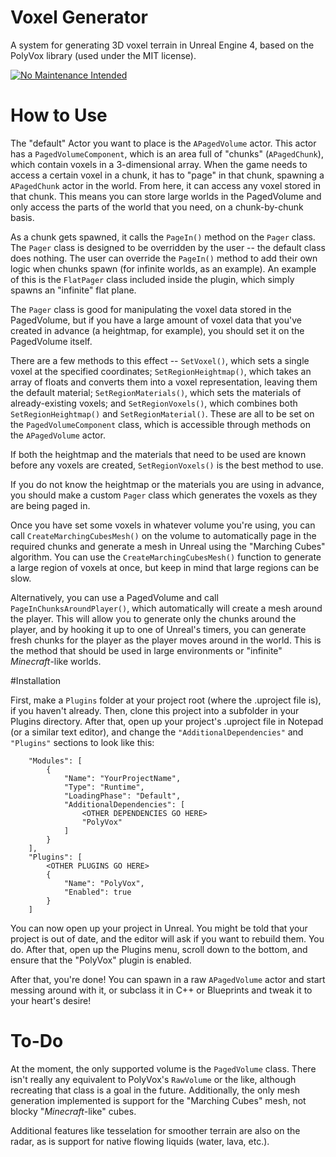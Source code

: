 # Voxel Generator
A system for generating 3D voxel terrain in Unreal Engine 4, based on the PolyVox library (used under the MIT license).

[![No Maintenance Intended](http://unmaintained.tech/badge.svg)](http://unmaintained.tech/)

# How to Use
The "default" Actor you want to place is the `APagedVolume` actor. This actor has a `PagedVolumeComponent`, which is an area full of "chunks" (`APagedChunk`), which contain voxels in a 3-dimensional array. When the game needs to access a certain voxel in a chunk, it has to "page" in that chunk, spawning a `APagedChunk` actor in the world. From here, it can access any voxel stored in that chunk. This means you can store large worlds in the PagedVolume and only access the parts of the world that you need, on a chunk-by-chunk basis.

As a chunk gets spawned, it calls the `PageIn()` method on the `Pager` class. The `Pager` class is designed to be overridden by the user -- the default class does nothing. The user can override the `PageIn()` method to add their own logic when chunks spawn (for infinite worlds, as an example). An example of this is the `FlatPager` class included inside the plugin, which simply spawns an "infinite" flat plane.

The `Pager` class is good for manipulating the voxel data stored in the PagedVolume, but if you have a large amount of voxel data that you've created in advance (a heightmap, for example), you should set it on the PagedVolume itself.

There are a few methods to this effect -- `SetVoxel()`, which sets a single voxel at the specified coordinates; `SetRegionHeightmap()`, which takes an array of floats and converts them into a voxel representation, leaving them the default material; `SetRegionMaterials()`, which sets the materials of already-existing voxels; and `SetRegionVoxels()`, which combines both `SetRegionHeightmap()` and `SetRegionMaterial()`. These are all to be set on the `PagedVolumeComponent` class, which is accessible through methods on the `APagedVolume` actor.

If both the heightmap and the materials that need to be used are known before any voxels are created, `SetRegionVoxels()` is the best method to use.

If you do not know the heightmap or the materials you are using in advance, you should make a custom `Pager` class which generates the voxels as they are being paged in.

Once you have set some voxels in whatever volume you're using, you can call `CreateMarchingCubesMesh()` on the volume to automatically page in the required chunks and generate a mesh in Unreal using the "Marching Cubes" algorithm. You can use the `CreateMarchingCubesMesh()` function to generate a large region of voxels at once, but keep in mind that large regions can be slow.

Alternatively, you can use a PagedVolume and call `PageInChunksAroundPlayer()`, which automatically will create a mesh around the player. This will allow you to generate only the chunks around the player, and by hooking it up to one of Unreal's timers, you can generate fresh chunks for the player as the player moves around in the world. This is the method that should be used in large environments or "infinite" *Minecraft*-like worlds.

#Installation

First, make a `Plugins` folder at your project root (where the .uproject file is), if you haven't already. Then, clone this project into a subfolder in your Plugins directory. After that, open up your project's .uproject file in Notepad (or a similar text editor), and change the `"AdditionalDependencies"` and `"Plugins"` sections to look like this:

```
	"Modules": [
		{
			"Name": "YourProjectName",
			"Type": "Runtime",
			"LoadingPhase": "Default",
			"AdditionalDependencies": [
				<OTHER DEPENDENCIES GO HERE>
				"PolyVox"
			]
		}
	],
	"Plugins": [
		<OTHER PLUGINS GO HERE>
		{
			"Name": "PolyVox",
			"Enabled": true
		}
	]
```

You can now open up your project in Unreal. You might be told that your project is out of date, and the editor will ask if you want to rebuild them. You do. After that, open up the Plugins menu, scroll down to the bottom, and ensure that the "PolyVox" plugin is enabled.

After that, you're done! You can spawn in a raw `APagedVolume` actor and start messing around with it, or subclass it in C++ or Blueprints and tweak it to your heart's desire!

# To-Do

At the moment, the only supported volume is the `PagedVolume` class. There isn't really any equivalent to PolyVox's `RawVolume` or the like, although recreating that class is a goal in the future. Additionally, the only mesh generation implemented is support for the "Marching Cubes" mesh, not blocky "*Minecraft*-like" cubes.

Additional features like tesselation for smoother terrain are also on the radar, as is support for native flowing liquids (water, lava, etc.).
